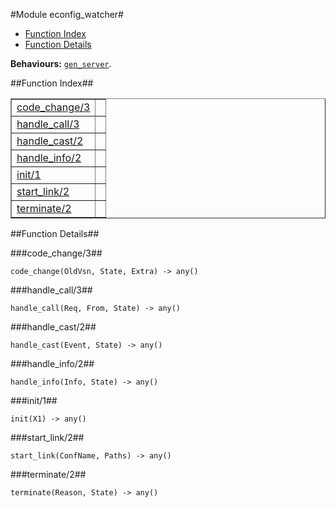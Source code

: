 

#Module econfig_watcher#
* [Function Index](#index)
* [Function Details](#functions)






__Behaviours:__ [`gen_server`](gen_server.md).<a name="index"></a>

##Function Index##


<table width="100%" border="1" cellspacing="0" cellpadding="2" summary="function index"><tr><td valign="top"><a href="#code_change-3">code_change/3</a></td><td></td></tr><tr><td valign="top"><a href="#handle_call-3">handle_call/3</a></td><td></td></tr><tr><td valign="top"><a href="#handle_cast-2">handle_cast/2</a></td><td></td></tr><tr><td valign="top"><a href="#handle_info-2">handle_info/2</a></td><td></td></tr><tr><td valign="top"><a href="#init-1">init/1</a></td><td></td></tr><tr><td valign="top"><a href="#start_link-2">start_link/2</a></td><td></td></tr><tr><td valign="top"><a href="#terminate-2">terminate/2</a></td><td></td></tr></table>


<a name="functions"></a>

##Function Details##

<a name="code_change-3"></a>

###code_change/3##




`code_change(OldVsn, State, Extra) -> any()`

<a name="handle_call-3"></a>

###handle_call/3##




`handle_call(Req, From, State) -> any()`

<a name="handle_cast-2"></a>

###handle_cast/2##




`handle_cast(Event, State) -> any()`

<a name="handle_info-2"></a>

###handle_info/2##




`handle_info(Info, State) -> any()`

<a name="init-1"></a>

###init/1##




`init(X1) -> any()`

<a name="start_link-2"></a>

###start_link/2##




`start_link(ConfName, Paths) -> any()`

<a name="terminate-2"></a>

###terminate/2##




`terminate(Reason, State) -> any()`

